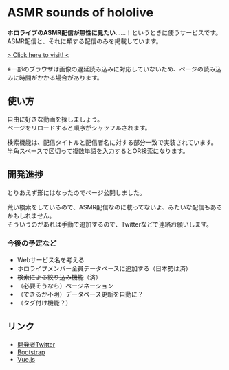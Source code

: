 # ASMR sounds of hololive
**ホロライブのASMR配信が無性に見たい**……！というときに使うサービスです。  
ASMR配信と、それに類する配信のみを掲載しています。

[> Click here to visit! <](https://3kanalpha.github.io/hololive-asmr/)

※一部のブラウザは画像の遅延読み込みに対応していないため、ページの読み込みに時間がかかる場合があります。

## 使い方
自由に好きな動画を探しましょう。  
ページをリロードすると順序がシャッフルされます。

検索機能は、配信タイトルと配信者名に対する部分一致で実装されています。  
半角スペースで区切って複数単語を入力するとOR検索になります。

## 開発進捗
とりあえず形にはなったのでページ公開しました。

荒い検索をしているので、ASMR配信なのに載ってないよ、みたいな配信もあるかもしれません。  
そういうのがあれば手動で追加するので、Twitterなどで連絡お願いします。

### 今後の予定など
* Webサービス名を考える
* ホロライブメンバー全員データベースに追加する（日本勢は済）
* ~~検索による絞り込み機能~~（済）
* （必要そうなら）ページネーション
* （できるか不明）データベース更新を自動に？
* （タグ付け機能？）

## リンク
* [開発者Twitter](https://twitter.com/luigi_0829_2)
* [Bootstrap](https://getbootstrap.jp/)
* [Vue.js](https://v3.ja.vuejs.org/)